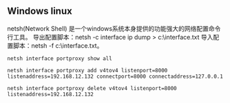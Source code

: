 ## Windows linux



netsh(Network Shell) 是一个windows系统本身提供的功能强大的网络配置命令行工具。 导出配置脚本：netsh -c interface ip dump > c:\interface.txt 导入配置脚本：netsh -f c:\interface.txt。

```
netsh interface portproxy show all

netsh interface portproxy add v4tov4 listenport=8000 listenaddress=192.168.12.132 connectport=8000 connectaddress=127.0.0.1

netsh interface portproxy delete v4tov4 listenport=8000 listenaddress=192.168.12.132
```
















































